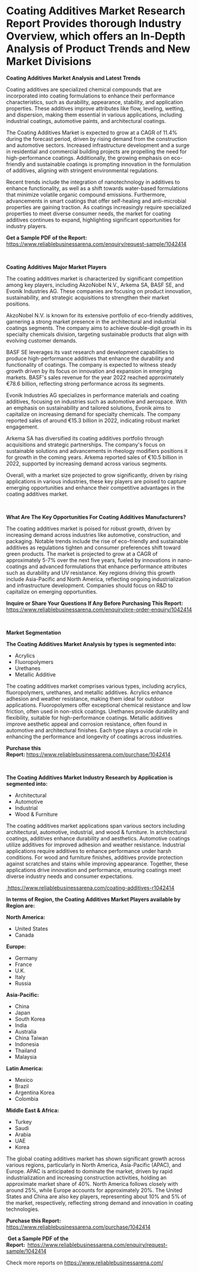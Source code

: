<p><h1>Coating Additives Market Research Report Provides thorough Industry Overview, which offers an In-Depth Analysis of Product Trends and New Market Divisions</h1></p><p><strong>Coating Additives Market Analysis and Latest Trends</strong></p>
<p><p>Coating additives are specialized chemical compounds that are incorporated into coating formulations to enhance their performance characteristics, such as durability, appearance, stability, and application properties. These additives improve attributes like flow, leveling, wetting, and dispersion, making them essential in various applications, including industrial coatings, automotive paints, and architectural coatings.</p><p>The Coating Additives Market is expected to grow at a CAGR of 11.4% during the forecast period, driven by rising demand from the construction and automotive sectors. Increased infrastructure development and a surge in residential and commercial building projects are propelling the need for high-performance coatings. Additionally, the growing emphasis on eco-friendly and sustainable coatings is prompting innovation in the formulation of additives, aligning with stringent environmental regulations.</p><p>Recent trends include the integration of nanotechnology in additives to enhance functionality, as well as a shift towards water-based formulations that minimize volatile organic compound emissions. Furthermore, advancements in smart coatings that offer self-healing and anti-microbial properties are gaining traction. As coatings increasingly require specialized properties to meet diverse consumer needs, the market for coating additives continues to expand, highlighting significant opportunities for industry players.</p></p>
<p><strong>Get a Sample PDF of the Report:&nbsp;</strong> <a href="https://www.reliablebusinessarena.com/enquiry/request-sample/1042414?utm_campaign=2640&utm_medium=2&utm_source=Github&utm_content=ia&utm_term=28022025&utm_id=coating-additives">https://www.reliablebusinessarena.com/enquiry/request-sample/1042414</a></p>
<p>&nbsp;</p>
<p><strong>Coating Additives Major Market Players</strong></p>
<p><p>The coating additives market is characterized by significant competition among key players, including AkzoNobel N.V., Arkema SA, BASF SE, and Evonik Industries AG. These companies are focusing on product innovation, sustainability, and strategic acquisitions to strengthen their market positions.</p><p>AkzoNobel N.V. is known for its extensive portfolio of eco-friendly additives, garnering a strong market presence in the architectural and industrial coatings segments. The company aims to achieve double-digit growth in its specialty chemicals division, targeting sustainable products that align with evolving customer demands.</p><p>BASF SE leverages its vast research and development capabilities to produce high-performance additives that enhance the durability and functionality of coatings. The company is expected to witness steady growth driven by its focus on innovation and expansion in emerging markets. BASF's sales revenue for the year 2022 reached approximately €78.6 billion, reflecting strong performance across its segments.</p><p>Evonik Industries AG specializes in performance materials and coating additives, focusing on industries such as automotive and aerospace. With an emphasis on sustainability and tailored solutions, Evonik aims to capitalize on increasing demand for specialty chemicals. The company reported sales of around €15.3 billion in 2022, indicating robust market engagement.</p><p>Arkema SA has diversified its coating additives portfolio through acquisitions and strategic partnerships. The company's focus on sustainable solutions and advancements in rheology modifiers positions it for growth in the coming years. Arkema reported sales of €10.5 billion in 2022, supported by increasing demand across various segments.</p><p>Overall, with a market size projected to grow significantly, driven by rising applications in various industries, these key players are poised to capture emerging opportunities and enhance their competitive advantages in the coating additives market.</p></p>
<p>&nbsp;</p>
<p><strong>What Are The Key Opportunities For Coating Additives Manufacturers?</strong></p>
<p><p>The coating additives market is poised for robust growth, driven by increasing demand across industries like automotive, construction, and packaging. Notable trends include the rise of eco-friendly and sustainable additives as regulations tighten and consumer preferences shift toward green products. The market is projected to grow at a CAGR of approximately 5-7% over the next five years, fueled by innovations in nano-coatings and advanced formulations that enhance performance attributes such as durability and UV resistance. Key regions driving this growth include Asia-Pacific and North America, reflecting ongoing industrialization and infrastructure development. Companies should focus on R&D to capitalize on emerging opportunities.</p></p>
<p><strong>Inquire or Share Your Questions If Any Before Purchasing This Report:</strong> <a href="https://www.reliablebusinessarena.com/enquiry/pre-order-enquiry/1042414?utm_campaign=2640&utm_medium=2&utm_source=Github&utm_content=ia&utm_term=28022025&utm_id=coating-additives">https://www.reliablebusinessarena.com/enquiry/pre-order-enquiry/1042414</a></p>
<p>&nbsp;</p>
<p><strong>Market Segmentation</strong></p>
<p><strong>The Coating Additives Market Analysis by types is segmented into:</strong></p>
<p><ul><li>Acrylics</li><li>Fluoropolymers</li><li>Urethanes</li><li>Metallic Additive</li></ul></p>
<p><p>The coating additives market comprises various types, including acrylics, fluoropolymers, urethanes, and metallic additives. Acrylics enhance adhesion and weather resistance, making them ideal for outdoor applications. Fluoropolymers offer exceptional chemical resistance and low friction, often used in non-stick coatings. Urethanes provide durability and flexibility, suitable for high-performance coatings. Metallic additives improve aesthetic appeal and corrosion resistance, often found in automotive and architectural finishes. Each type plays a crucial role in enhancing the performance and longevity of coatings across industries.</p></p>
<p><strong>Purchase this Report:&nbsp;</strong><a href="https://www.reliablebusinessarena.com/purchase/1042414?utm_campaign=2640&utm_medium=2&utm_source=Github&utm_content=ia&utm_term=28022025&utm_id=coating-additives">https://www.reliablebusinessarena.com/purchase/1042414</a></p>
<p>&nbsp;</p>
<p><strong>The Coating Additives Market Industry Research by Application is segmented into:</strong></p>
<p><ul><li>Architectural</li><li>Automotive</li><li>Industrial</li><li>Wood & Furniture</li></ul></p>
<p><p>The coating additives market applications span various sectors including architectural, automotive, industrial, and wood & furniture. In architectural coatings, additives enhance durability and aesthetics. Automotive coatings utilize additives for improved adhesion and weather resistance. Industrial applications require additives to enhance performance under harsh conditions. For wood and furniture finishes, additives provide protection against scratches and stains while improving appearance. Together, these applications drive innovation and performance, ensuring coatings meet diverse industry needs and consumer expectations.</p></p>
<p><a href="https://www.reliablebusinessarena.com/coating-additives-r1042414?utm_campaign=2640&utm_medium=2&utm_source=Github&utm_content=ia&utm_term=28022025&utm_id=coating-additives">&nbsp;https://www.reliablebusinessarena.com/coating-additives-r1042414</a></p>
<p><strong>In terms of Region, the Coating Additives Market Players available by Region are:</strong></p>
<p>
    <p> <strong> North America: </strong>
        <ul>
            <li>United States</li>
            <li>Canada</li>
        </ul>
        </p> 
    <p> <strong> Europe: </strong>
        <ul>
            <li>Germany</li>
            <li>France</li>
            <li>U.K.</li>
            <li>Italy</li>
            <li>Russia</li>
        </ul>
        </p> 
    <p> <strong> Asia-Pacific: </strong>
        <ul>
            <li>China</li>
            <li>Japan</li>
            <li>South Korea</li>
            <li>India</li>
            <li>Australia</li>
            <li>China Taiwan</li>
            <li>Indonesia</li>
            <li>Thailand</li>
            <li>Malaysia</li>
        </ul>
        </p> 
    <p> <strong> Latin America: </strong>
        <ul>
            <li>Mexico</li>
            <li>Brazil</li>
            <li>Argentina Korea</li>
            <li>Colombia</li>
        </ul>
        </p> 
    <p> <strong> Middle East & Africa: </strong>
        <ul>
            <li>Turkey</li>
            <li>Saudi</li>
            <li>Arabia</li>
            <li>UAE</li>
            <li>Korea</li>
        </ul>
    </p>
    </p>
<p><p>The global coating additives market has shown significant growth across various regions, particularly in North America, Asia-Pacific (APAC), and Europe. APAC is anticipated to dominate the market, driven by rapid industrialization and increasing construction activities, holding an approximate market share of 40%. North America follows closely with around 25%, while Europe accounts for approximately 20%. The United States and China are also key players, representing about 10% and 5% of the market, respectively, reflecting strong demand and innovation in coating technologies.</p></p>
<p><strong>Purchase this Report: </strong><a href="https://www.reliablebusinessarena.com/purchase/1042414?utm_campaign=2640&utm_medium=2&utm_source=Github&utm_content=ia&utm_term=28022025&utm_id=coating-additives">https://www.reliablebusinessarena.com/purchase/1042414</a></p>
<p>&nbsp;<strong>Get a Sample PDF of the Report:&nbsp;&nbsp;</strong><a href="https://www.reliablebusinessarena.com/enquiry/request-sample/1042414?utm_campaign=2640&utm_medium=2&utm_source=Github&utm_content=ia&utm_term=28022025&utm_id=coating-additives">https://www.reliablebusinessarena.com/enquiry/request-sample/1042414</a></p>
<p><strong></strong></p>
<p>Check more reports on <a href="https://www.reliablebusinessarena.com/?utm_campaign=2640&utm_medium=2&utm_source=Github&utm_content=ia&utm_term=28022025&utm_id=coating-additives">https://www.reliablebusinessarena.com/</a></p>